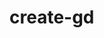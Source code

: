# create-gd

<!-- ### download template

npm:  `npm create-gd@latest`

yarn: `yarn create-gd@latest`

pnpm: `pnpm create-gd@latest`


## Templates

### Esbuild

* [react-coffee](templates/esbuild/react-coffee) -->
